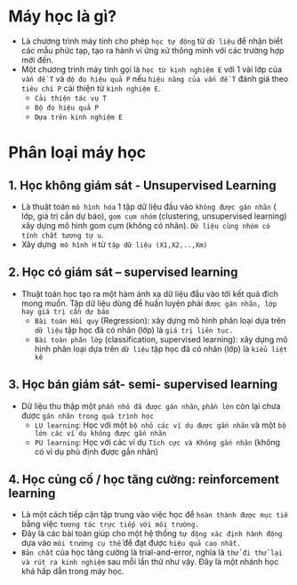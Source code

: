 # Máy học là gì?
- Là chương trình máy tính cho phép `học tự động` từ `dữ liệu` để nhận biểt các mẫu phức tạp, tạo ra hành vi ứng xử thông minh với các trường hợp mới đến.
- Một chương trình máy tính gọi là `học từ kinh nghiệm E` với 1 vài lớp của `vấn đề T` và `độ đo hiệu quả P` nếu `hiệu năng của vấn đề T` đánh giá theo `tiêu chí P` cải thiện từ `kinh nghiệm E`.
  - `Cải thiện tác vụ T`
  - `Độ đo hiệu quả P`
  - `Dựa trên kinh nghiệm E`
# Phân loại máy học
  ## 1. Học không giám sát - Unsupervised Learning
- Là thuật toán `mô hình hóa` 1 tập dữ liệu đầu vào `không được gán nhãn` ( lớp, giá trị cần dự báo), `gom cụm nhóm` (clustering, unsupervised learning) xây dựng mô hình gom cụm (không có nhãn). `Dữ liệu cùng nhóm có tính chất tương tự u`.
- Xây dựng` mô hình H` từ `tập dữ liệu (X1,X2,..,Xm)`

 ## 2. Học có giám sát – supervised learning
 - Thuật toán học tạo ra một hàm ánh xạ dữ liệu đầu vào tới kết quả đích mong muốn. Tập dữ liệu dùng để huấn luyện phải `được gán nhãn, lớp hay giá trị cần dự báo`
   - `Bài toán Hồi quy` (Regression): xây dựng mô hình phân loại dựa trên `dữ liệu` tập học đã có nhãn (lớp) là `giá trị liên tục.`
   - `Bài toàn phân lớp` (classification, supervised learning): xây dựng mô hình phân loại dựa trên `dữ liệu` tập học đã có nhãn (lớp) là `kiểu liệt kê`
 
  ## 3. Học bán giám sát- semi- supervised learning
  - Dữ liệu thu thập một `phần nhỏ đã được gán nhãn`, `phần lớn` còn lại chưa được `gán nhãn trong quá trình học`
    - `LU learning`: Học với một `bộ nhỏ các ví dụ được gắn nhãn` và một `bộ lớn các ví dụ không được gắn nhãn`
    - `PU learning`: Học với các ví dụ `Tích cực và Không gắn nhãn` (không có ví dụ phủ định được gắn nhãn)


  ## 4. Học củng cố / học tăng cường: reinforcement learning
  - Là một cách tiếp cận tập trung vào việc học để `hoàn thành được mục tiê` bằng việc `tương tác trực tiếp với môi trường.`
  - Đây là các bài toán giúp cho một hệ thống `tự động xác định hành động` dựa vào `môi trường cụ thể` để đạt được `hiệu quả cao nhất.`
  - `Bản chất` của học tăng cường là trial-and-error, nghĩa là `thử đi thử lại và rút ra kinh nghiệm` sau mỗi lần thử như vậy. Đây là một nhánh học khá hấp dẫn trong máy học.
